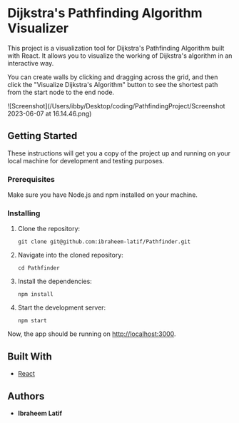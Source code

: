 # Dijkstra's Pathfinding Algorithm Visualizer

This project is a visualization tool for Dijkstra's Pathfinding Algorithm built with React. It allows you to visualize the working of Dijkstra's algorithm in an interactive way. 

You can create walls by clicking and dragging across the grid, and then click the "Visualize Dijkstra's Algorithm" button to see the shortest path from the start node to the end node.

![Screenshot](/Users/ibby/Desktop/coding/PathfindingProject/Screenshot 2023-06-07 at 16.14.46.png)

## Getting Started

These instructions will get you a copy of the project up and running on your local machine for development and testing purposes.

### Prerequisites

Make sure you have Node.js and npm installed on your machine.

### Installing

1. Clone the repository:
    ```
    git clone git@github.com:ibraheem-latif/Pathfinder.git
    ```
2. Navigate into the cloned repository:
    ```
    cd Pathfinder
    ```
3. Install the dependencies:
    ```
    npm install
    ```
4. Start the development server:
    ```
    npm start
    ```

Now, the app should be running on [http://localhost:3000](http://localhost:3000).

## Built With

- [React](https://reactjs.org/)

## Authors

- **Ibraheem Latif**



